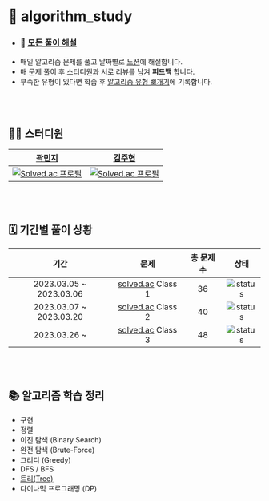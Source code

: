 # 🫧 algorithm_study
- ### 📁 [모든 풀이 해설](https://www.notion.so/00d4fae98a14456fb33aed27e073737b?v=064e34fc1a1c44679a1f16155668adb7&pvs=4)
- 매일 알고리즘 문제를 풀고 날짜별로 [노션](https://www.notion.so/aba9f8bf2a7f41d0b9b86d4c1ea905a4?pvs=4)에 해설합니다.
- 매 문제 풀이 후 스터디원과 서로 리뷰를 남겨 **피드백** 합니다.
- 부족한 유형이 있다면 학습 후 [알고리즘 유형 뽀개기](https://www.notion.so/fef01af379f74ff38dbcf6384ac54458?v=16fb17c560154032938b42236ca7406f&pvs=4)에 기록합니다.

<br/>
<br/>

## 🧑‍💻 스터디원
|[곽민지](https://github.com/minji-gwak)|[김주현](https://github.com/sangpok)|
|:---:|:---:|
|[![Solved.ac 프로필](http://mazassumnida.wtf/api/v2/generate_badge?boj=mini0006)](https://solved.ac/mini0006)|[![Solved.ac 프로필](http://mazassumnida.wtf/api/v2/generate_badge?boj=sangpok)](https://solved.ac/sangpok)|

<br/>
<br/>

## 🗓️ 기간별 풀이 상황
|기간|문제|총 문제 수|상태|
|:---:|:---:|:---:|:---:|
|2023.03.05 ~ 2023.03.06|[solved.ac](https://solved.ac/class) Class 1|36|![status](https://img.shields.io/badge/-완료-0885CC)|
|2023.03.07 ~ 2023.03.20|[solved.ac](https://solved.ac/class) Class 2|40|![status](https://img.shields.io/badge/-완료-0885CC)|
|2023.03.26 ~ |[solved.ac](https://solved.ac/class) Class 3|48|![status](https://img.shields.io/badge/-진행-31AE0F)|

<br/>
<br/>

## 📚 알고리즘 학습 정리
- 구현
- 정렬
- 이진 탐색 (Binary Search)
- 완전 탐색 (Brute-Force)
- 그리디 (Greedy)
- DFS / BFS
- [트리(Tree)](https://www.notion.so/Tree-270efa4c5d604946ac81804befb2718e?pvs=4)
- 다이나믹 프로그래밍 (DP)
